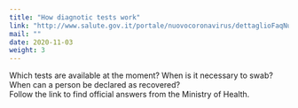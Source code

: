 ```yaml
---
title: "How diagnotic tests work"
link: "http://www.salute.gov.it/portale/nuovocoronavirus/dettaglioFaqNuovoCoronavirus.jsp?lingua=italiano&id=234#2"
mail: ""
date: 2020-11-03
weight: 3
---
```


Which tests are available at the moment? When is it necessary to swab? When can a person be declared as recovered?  
Follow the link to find official answers from the Ministry of Health.
